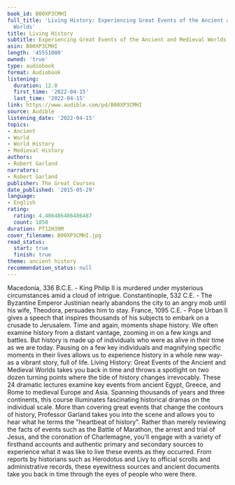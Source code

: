 ```yaml
---
book_id: B00XP3CMHI
full_title: 'Living History: Experiencing Great Events of the Ancient and Medieval
  Worlds'
title: Living History
subtitle: Experiencing Great Events of the Ancient and Medieval Worlds
asin: B00XP3CMHI
length: '45551000'
owned: 'true'
type: audiobook
format: Audiobook
listening:
  duration: 12.0
  first_time: '2022-04-15'
  last_time: '2022-04-15'
link: https://www.audible.com/pd/B00XP3CMHI
source: Audible
listening_date: '2022-04-15'
topics:
- Ancient
- World
- World History
- Medieval History
authors:
- Robert Garland
narrators:
- Robert Garland
publisher: The Great Courses
date_published: '2015-05-29'
language:
- English
rating:
  rating: 4.486486486486487
  count: 1850
duration: PT12H39M
cover_filename: B00XP3CMHI.jpg
read_status:
  start: true
  finish: true
theme: ancient history
recommendation_status: null
---
```

Macedonia, 336 B.C.E. - King Philip II is murdered under mysterious circumstances amid a cloud of intrigue.
Constantinople, 532 C.E. - The Byzantine Emperor Justinian nearly abandons the city to an angry mob until his wife, Theodora, persuades him to stay.
France, 1095 C.E. - Pope Urban II gives a speech that inspires thousands of his subjects to embark on a crusade to Jerusalem.
Time and again, moments shape history. We often examine history from a distant vantage, zooming in on a few kings and battles. But history is made up of individuals who were as alive in their time as we are today. Pausing on a few key individuals and magnifying specific moments in their lives allows us to experience history in a whole new way-as a vibrant story, full of life.
Living History: Great Events of the Ancient and Medieval Worlds takes you back in time and throws a spotlight on two dozen turning points where the tide of history changes irrevocably. These 24 dramatic lectures examine key events from ancient Egypt, Greece, and Rome to medieval Europe and Asia. Spanning thousands of years and three continents, this course illuminates fascinating historical dramas on the individual scale.
More than covering great events that change the contours of history, Professor Garland takes you into the scene and allows you to hear what he terms the "heartbeat of history". Rather than merely reviewing the facts of events such as the Battle of Marathon, the arrest and trial of Jesus, and the coronation of Charlemagne, you'll engage with a variety of firsthand accounts and authentic primary and secondary sources to experience what it was like to live these events as they occurred. From reports by historians such as Herodotus and Livy to official scrolls and administrative records, these eyewitness sources and ancient documents take you back in time through the eyes of people who were there.
